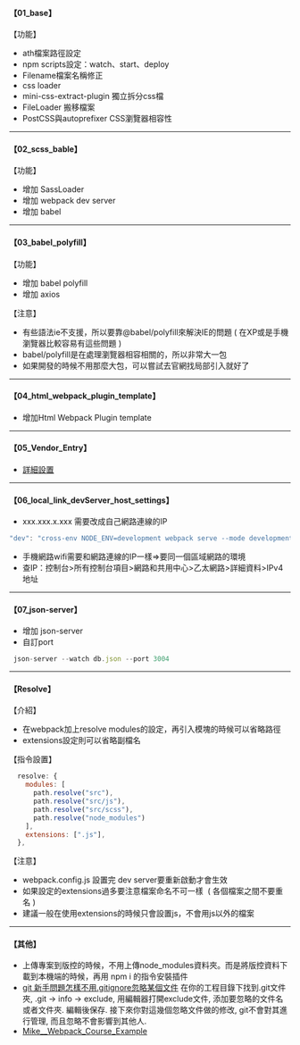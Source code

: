 #### 【01_base】
【功能】
- ath檔案路徑設定
- npm scripts設定：watch、start、deploy
- Filename檔案名稱修正
- css loader
- mini-css-extract-plugin 獨立拆分css檔
- FileLoader 搬移檔案
- PostCSS與autoprefixer CSS瀏覽器相容性


****
#### 【02_scss_bable】
【功能】
- 增加 SassLoader
- 增加 webpack dev server
- 增加 babel


****
#### 【03_babel_polyfill】
【功能】
- 增加 babel polyfill
- 增加 axios

【注意】
- 有些語法ie不支援，所以要靠@babel/polyfill來解決IE的問題 ( 在XP或是手機瀏覽器比較容易有這些問題 )
- babel/polyfill是在處理瀏覽器相容相關的，所以非常大一包
- 如果開發的時候不用那麼大包，可以嘗試去官網找局部引入就好了


****
#### 【04_html_webpack_plugin_template】
- 增加Html Webpack Plugin template



****
#### 【05_Vendor_Entry】
- [詳細設置](https://webpack.docschina.org/configuration/optimization/)


****
#### 【06_local_link_devServer_host_settings】
- xxx.xxx.x.xxx 需要改成自己網路連線的IP
```javascript
"dev": "cross-env NODE_ENV=development webpack serve --mode development --open --host xxx.xxx.x.xxx"

```
- 手機網路wifi需要和網路連線的IP一樣=>要同一個區域網路的環境
- 查IP：控制台>所有控制台項目>網路和共用中心>乙太網路>詳細資料>IPv4地址


****
#### 【07_json-server】
- 增加 json-server
- 自訂port
```javascript
 json-server --watch db.json --port 3004 
```


****
#### 【Resolve】
【介紹】
- 在webpack加上resolve modules的設定，再引入模塊的時候可以省略路徑
- extensions設定則可以省略副檔名

【指令設置】
```javascript
  resolve: {
    modules: [
      path.resolve("src"),
      path.resolve("src/js"),
      path.resolve("src/scss"),
      path.resolve("node_modules")
    ],
    extensions: [".js"],
  },
```

【注意】
- webpack.config.js 設置完 dev server要重新啟動才會生效
- 如果設定的extensions過多要注意檔案命名不可一樣  ( 各個檔案之間不要重名 )
- 建議一般在使用extensions的時候只會設置js，不會用js以外的檔案


****

#### 【其他】
- 上傳專案到版控的時候，不用上傳node_modules資料夾。而是將版控資料下載到本機端的時候，再用 npm i 的指令安裝插件
- [git 新手問題怎樣不用.gitignore忽略某個文件](https://segmentfault.com/q/1010000010399290)
在你的工程目錄下找到.git文件夾, .git -> info -> exclude, 用編輯器打開exclude文件, 添加要忽略的文件名或者文件夾. 編輯後保存. 接下來你對這幾個忽略文件做的修改, git不會對其進行管理, 而且忽略不會影響到其他人.
- [Mike__Webpack_Course_Example](https://github.com/MikeOnlineCourse/Webpack_Course_Example)